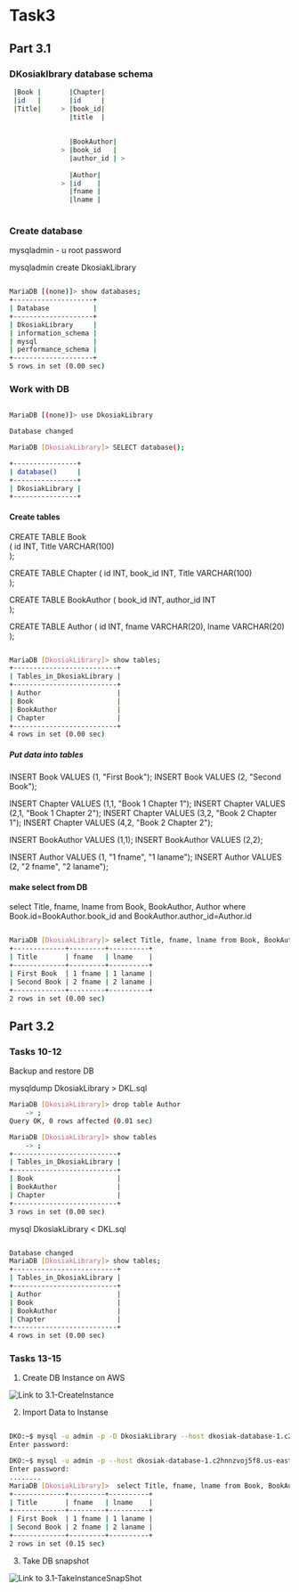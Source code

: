 # Task3

## Part 3.1 

### DKosiakIbrary database schema

```sh 
 |Book |       |Chapter| 
 |id   |       |id     |
 |Title|     > |book_id|
               |title  |
    
    
               |BookAuthor|  
             > |book_id   |			
               |author_id | > 
							
			   |Author|				
			 > |id	  |                
			   |fname |
			   |lname |
	
```	

### Create database 

mysqladmin - u root password

mysqladmin create  DkosiakLibrary

```sh

MariaDB [(none)]> show databases;
+--------------------+
| Database           |
+--------------------+
| DkosiakLibrary     |
| information_schema |
| mysql              |
| performance_schema |
+--------------------+
5 rows in set (0.00 sec)

```

### Work with DB

```sh 

MariaDB [(none)]> use DkosiakLibrary

Database changed

MariaDB [DkosiakLibrary]> SELECT database();

+----------------+
| database()     |
+----------------+
| DkosiakLibrary |
+----------------+

```

#### Create tables

CREATE TABLE Book  
(
    id INT,
    Title VARCHAR(100)    
);

CREATE TABLE Chapter
(
    id INT,
	book_id INT,
    Title VARCHAR(100)    
);

CREATE TABLE BookAuthor
(
    book_id INT,
    author_id INT    
);

CREATE TABLE Author
(
    id INT,
    fname VARCHAR(20),
    lname VARCHAR(20)
);

```sh

MariaDB [DkosiakLibrary]> show tables;
+--------------------------+
| Tables_in_DkosiakLibrary |
+--------------------------+
| Author                   |
| Book                     |
| BookAuthor               |
| Chapter                  |
+--------------------------+
4 rows in set (0.00 sec)

```

##### Put data into tables

INSERT Book VALUES (1, "First Book");
INSERT Book VALUES (2, "Second Book");

INSERT Chapter VALUES (1,1, "Book 1 Chapter 1");
INSERT Chapter VALUES (2,1, "Book 1 Chapter 2");
INSERT Chapter VALUES (3,2, "Book 2 Chapter 1");
INSERT Chapter VALUES (4,2, "Book 2 Chapter 2");

INSERT BookAuthor VALUES (1,1);
INSERT BookAuthor VALUES (2,2);

INSERT Author VALUES (1, "1 fname", "1 laname");
INSERT Author VALUES (2, "2 fname", "2 laname");

#### make select from DB

select Title, fname, lname from Book, BookAuthor, Author where Book.id=BookAuthor.book_id and BookAuthor.author_id=Author.id

```sh 

MariaDB [DkosiakLibrary]> select Title, fname, lname from Book, BookAuthor, Author where Book.id=BookAuthor.book_id and BookAuthor.author_id=Author.id;
+-------------+---------+----------+
| Title       | fname   | lname    |
+-------------+---------+----------+
| First Book  | 1 fname | 1 laname |
| Second Book | 2 fname | 2 laname |
+-------------+---------+----------+
2 rows in set (0.00 sec)

```

## Part 3.2

### Tasks 10-12
Backup and restore DB

mysqldump  DkosiakLibrary > DKL.sql

```sh 
MariaDB [DkosiakLibrary]> drop table Author
    -> ;
Query OK, 0 rows affected (0.01 sec)

MariaDB [DkosiakLibrary]> show tables
    -> ;
+--------------------------+
| Tables_in_DkosiakLibrary |
+--------------------------+
| Book                     |
| BookAuthor               |
| Chapter                  |
+--------------------------+
3 rows in set (0.00 sec)

```

mysql DkosiakLibrary < DKL.sql

```sh

Database changed
MariaDB [DkosiakLibrary]> show tables;
+--------------------------+
| Tables_in_DkosiakLibrary |
+--------------------------+
| Author                   |
| Book                     |
| BookAuthor               |
| Chapter                  |
+--------------------------+
4 rows in set (0.00 sec)

```
### Tasks 13-15 

1. Create DB Instance on AWS 

![Link to 3.1-CreateInstance](task3.1/Task3.1p2p13.jpg)


2. Import Data to Instanse

```sh 

DKO:~$ mysql -u admin -p -D DkosiakLibrary --host dkosiak-database-1.c2hnnzvoj5f8.us-east-2.rds.amazonaws.com < /mnt/c/Users/dimka/Documents/GitHub/DevOps_online_Zaporizhzhya_2021Q1/m3/task3.1/DKL.sql
Enter password:

DKO:~$ mysql -u admin -p --host dkosiak-database-1.c2hnnzvoj5f8.us-east-2.rds.amazonaws.com -D DkosiakLibrary
Enter password:
........
MariaDB [DkosiakLibrary]>  select Title, fname, lname from Book, BookAuthor, Author where Book.id=BookAuthor.book_id and BookAuthor.author_id=Author.id;
+-------------+---------+----------+
| Title       | fname   | lname    |
+-------------+---------+----------+
| First Book  | 1 fname | 1 laname |
| Second Book | 2 fname | 2 laname |
+-------------+---------+----------+
2 rows in set (0.15 sec)

```

3. Take DB snapshot 

![Link to 3.1-TakeInstanceSnapShot](task3.1/Task3.1p2p16.jpg)
